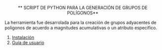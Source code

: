 <p align=center >
** SCRIPT DE PYTHON PARA LA GENERACIÓN DE GRUPOS DE POLÍGONOS**
</p>

<p>
La herramienta fue desarrolada para la creación de grupos adyacentes de poligonos de acuerdo a magnitudes acumulativas o un atributo especifico.
</p>


  1. [Instalación](Installation.md)
  2. [Guía de usuario]()
